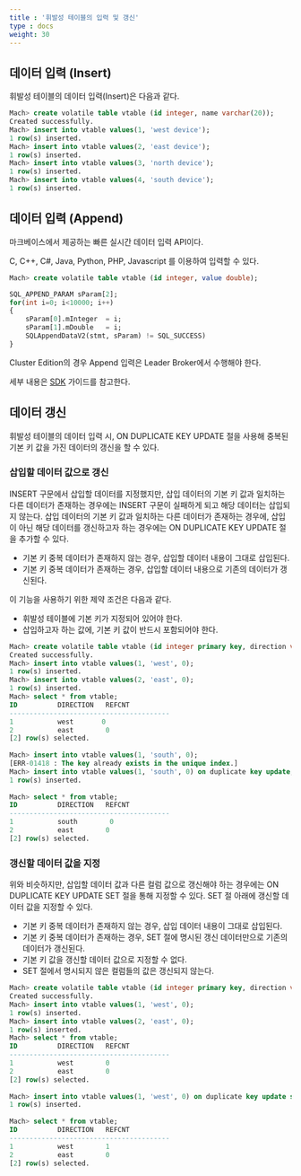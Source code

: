 ```yaml
---
title : '휘발성 테이블의 입력 및 갱신'
type : docs
weight: 30
---
```


## 데이터 입력 (Insert)

휘발성 테이블의 데이터 입력(Insert)은 다음과 같다.

```sql
Mach> create volatile table vtable (id integer, name varchar(20));
Created successfully.
Mach> insert into vtable values(1, 'west device');
1 row(s) inserted.
Mach> insert into vtable values(2, 'east device');
1 row(s) inserted.
Mach> insert into vtable values(3, 'north device');
1 row(s) inserted.
Mach> insert into vtable values(4, 'south device');
1 row(s) inserted.
```

## 데이터 입력 (Append)

마크베이스에서 제공하는 빠른 실시간 데이터 입력 API이다.

C, C++, C#, Java, Python, PHP, Javascript 를 이용하여 입력할 수 있다.

```sql
Mach> create volatile table vtable (id integer, value double);
```
```sql
SQL_APPEND_PARAM sParam[2];
for(int i=0; i<10000; i++)
{
    sParam[0].mInteger  = i;
    sParam[1].mDouble   = i;
    SQLAppendDataV2(stmt, sParam) != SQL_SUCCESS)
}
```

Cluster Edition의 경우 Append 입력은 Leader Broker에서 수행해야 한다.

세부 내용은 [SDK](../../sdk/sdk.md) 가이드를 참고한다.

## 데이터 갱신

휘발성 테이블의 데이터 입력 시, ON DUPLICATE KEY UPDATE 절을 사용해 중복된 기본 키 값을 가진 데이터의 갱신을 할 수 있다.

### 삽입할 데이터 값으로 갱신
INSERT 구문에서 삽입할 데이터를 지정했지만, 삽입 데이터의 기본 키 값과 일치하는 다른 데이터가 존재하는 경우에는 INSERT 구문이 실패하게 되고 해당 데이터는 삽입되지 않는다. 삽입 데이터의 기본 키 값과 일치하는 다른 데이터가 존재하는 경우에, 삽입이 아닌 해당 데이터를 갱신하고자 하는 경우에는 ON DUPLICATE KEY UPDATE 절을 추가할 수 있다.

* 기본 키 중복 데이터가 존재하지 않는 경우, 삽입할 데이터 내용이 그대로 삽입된다.
* 기본 키 중복 데이터가 존재하는 경우, 삽입할 데이터 내용으로 기존의 데이터가 갱신된다.

이 기능을 사용하기 위한 제약 조건은 다음과 같다.
* 휘발성 테이블에 기본 키가 지정되어 있어야 한다.
* 삽입하고자 하는 값에, 기본 키 값이 반드시 포함되어야 한다.

```sql
Mach> create volatile table vtable (id integer primary key, direction varchar(10), refcnt integer);
Created successfully.
Mach> insert into vtable values(1, 'west', 0);
1 row(s) inserted.
Mach> insert into vtable values(2, 'east', 0);
1 row(s) inserted.
Mach> select * from vtable;
ID          DIRECTION   REFCNT     
----------------------------------------
1           west       0          
2           east        0          
[2] row(s) selected.
 
Mach> insert into vtable values(1, 'south', 0);
[ERR-01418 : The key already exists in the unique index.]
Mach> insert into vtable values(1, 'south', 0) on duplicate key update;
1 row(s) inserted.
 
Mach> select * from vtable;
ID          DIRECTION   REFCNT     
----------------------------------------
1           south        0          
2           east        0          
[2] row(s) selected.
```

### 갱신할 데이터 값을 지정

위와 비슷하지만, 삽입할 데이터 값과 다른 컬럼 값으로 갱신해야 하는 경우에는 ON DUPLICATE KEY UPDATE SET 절을 통해 지정할 수 있다. SET 절 아래에 갱신할 데이터 값을 지정할 수 있다.

* 기본 키 중복 데이터가 존재하지 않는 경우, 삽입 데이터 내용이 그대로 삽입된다.
* 기본 키 중복 데이터가 존재하는 경우, SET 절에 명시된 갱신 데이터만으로 기존의 데이터가 갱신된다.
* 기본 키 값을 갱신할 데이터 값으로 지정할 수 없다.
* SET 절에서 명시되지 않은 컬럼들의 값은 갱신되지 않는다.

```sql
Mach> create volatile table vtable (id integer primary key, direction varchar(10), refcnt integer);
Created successfully.
Mach> insert into vtable values(1, 'west', 0);
1 row(s) inserted.
Mach> insert into vtable values(2, 'east', 0);
1 row(s) inserted.
Mach> select * from vtable;
ID          DIRECTION   REFCNT     
----------------------------------------
1           west        0          
2           east        0          
[2] row(s) selected.
 
Mach> insert into vtable values(1, 'west', 0) on duplicate key update set refcnt = 1;
1 row(s) inserted.
 
Mach> select * from vtable;
ID          DIRECTION   REFCNT     
----------------------------------------
1           west        1          
2           east        0          
[2] row(s) selected.
```
